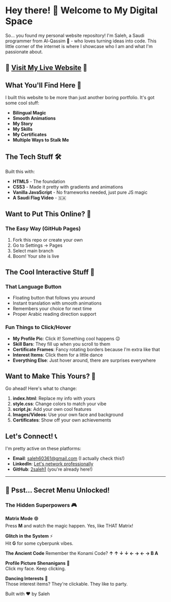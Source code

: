 # Hey there! 👋 Welcome to My Digital Space

So... you found my personal website repository! I'm Saleh, a Saudi programmer from Al-Qassim 🌴 - who loves turning ideas into code. This little corner of the internet is where I showcase who I am and what I'm passionate about.

## 🚀 **[Visit My Live Website](https://2saleh1.github.io/personal-website/)** 🚀

## What You'll Find Here 🌟

I built this website to be more than just another boring portfolio. It's got some cool stuff:

- **Bilingual Magic**
- **Smooth Animations** 
- **My Story**
- **My Skills**
- **My Certificates**
- **Multiple Ways to Stalk Me**

## The Tech Stuff 🛠️

Built this with:
- **HTML5** - The foundation
- **CSS3** - Made it pretty with gradients and animations
- **Vanilla JavaScript** - No frameworks needed, just pure JS magic
- **A Saudi Flag Video** -  🇸🇦


## Want to Put This Online? 🚀

### The Easy Way (GitHub Pages)
1. Fork this repo or create your own
2. Go to Settings → Pages
3. Select main branch
4. Boom! Your site is live


## The Cool Interactive Stuff 🎨

### That Language Button
- Floating button that follows you around 
- Instant translation with smooth animations
- Remembers your choice for next time
- Proper Arabic reading direction support

### Fun Things to Click/Hover
- **My Profile Pic**: Click it! Something cool happens 😉
- **Skill Bars**: They fill up when you scroll to them
- **Certificate Frames**: Fancy rotating borders because I'm extra like that
- **Interest Items**: Click them for a little dance
- **Everything Else**: Just hover around, there are surprises everywhere

## Want to Make This Yours? 🔧

Go ahead! Here's what to change:

1. **index.html**: Replace my info with yours 
2. **style.css**: Change colors to match your vibe
3. **script.js**: Add your own cool features
4. **Images/Videos**: Use your own face and background
5. **Certificates**: Show off your own achievements



## Let's Connect! 📞

I'm pretty active on these platforms:
- **Email**: saleh60361@gmail.com (I actually check this!)
- **LinkedIn**: [Let's network professionally](https://www.linkedin.com/in/saleh-al-assaf-95470a349/)
- **GitHub**: [2saleh1](https://github.com/2saleh1) (you're already here!)


---

## 🤫 Psst... Secret Menu Unlocked!


### The Hidden Superpowers 🎮

**Matrix Mode** 🟢  
Press **M** and watch the magic happen. Yes, like THAT Matrix!

**Glitch in the System** ⚡  
Hit **G** for some cyberpunk vibes.

**The Ancient Code** 
Remember the Konami Code? **↑ ↑ ↓ ↓ ← → ← → B A**  


**Profile Picture Shenanigans** 🔮  
Click my face. Keep clicking. 

**Dancing Interests** 💃  
Those interest items? They're clickable. They like to party.



Built with ❤️ by Saleh
